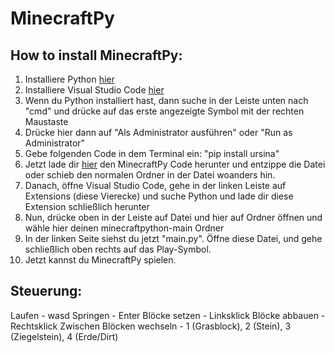 # MinecraftPy

## How to install MinecraftPy:

1. Installiere Python [hier](https://www.python.org/ftp/python/3.10.4/python-3.10.4-amd64.exe)
2. Installiere Visual Studio Code [hier](https://code.visualstudio.com/)
3. Wenn du Python installiert hast, dann suche in der Leiste unten nach "cmd" und drücke auf das erste angezeigte Symbol mit der rechten Maustaste
4. Drücke hier dann auf "Als Administrator ausführen" oder "Run as Administrator"
5. Gebe folgenden Code in dem Terminal ein: "pip install ursina"
6. Jetzt lade dir [hier](https://github.com/astrodude23342/minecraftpython/archive/refs/heads/main.zip) den MinecraftPy Code herunter und entzippe die Datei oder schieb den normalen Ordner in der Datei woanders hin.
7. Danach, öffne Visual Studio Code, gehe in der linken Leiste auf Extensions (diese Vierecke) und suche Python und lade dir diese Extension schließlich herunter
8. Nun, drücke oben in der Leiste auf Datei und hier auf Ordner öffnen und wähle hier deinen minecraftpython-main Ordner
9. In der linken Seite siehst du jetzt "main.py". Öffne diese Datei, und gehe schließlich oben rechts auf das Play-Symbol.
10. Jetzt kannst du MinecraftPy spielen.

## Steuerung:

Laufen - wasd
Springen - Enter
Blöcke setzen - Linksklick
Blöcke abbauen - Rechtsklick
Zwischen Blöcken wechseln - 1 (Grasblock), 2 (Stein), 3 (Ziegelstein), 4 (Erde/Dirt)
